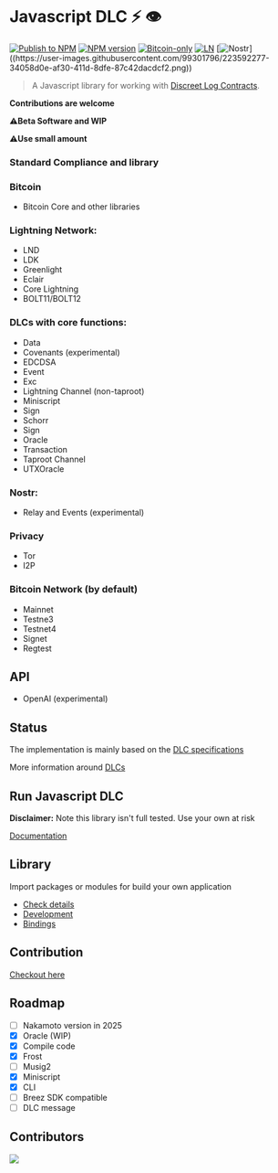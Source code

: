 # Javascript DLC ⚡ 👁️

[![Publish to NPM](https://github.com/AreaLayer/javascript-dlc/actions/workflows/npm-publish.yml/badge.svg)](https://github.com/AreaLayer/javascript-dlc/actions/workflows/npm-publish.yml)
[![NPM version](https://img.shields.io/npm/v/javascript-dlc.svg)](https://npmjs.org/package/javascript-dlc)
[![Bitcoin-only](https://img.shields.io/badge/bitcoin-only-FF9900?logo=bitcoin)](https://twentyone.world)
[![LN](https://img.shields.io/badge/lightning-792EE5?logo=lightning)](https://mempool.space/lightning)
[![Nostr](https://img.shields.io/badge/nostr-only-FF9900?)]((https://user-images.githubusercontent.com/99301796/223592277-34058d0e-af30-411d-8dfe-87c42dacdcf2.png))


>A Javascript library for working with [Discreet Log Contracts](https://adiabat.github.io/dlc.pdf).

**Contributions are welcome**

⚠️**Beta Software and WIP**

⚠️**Use small amount**

### Standard Compliance and library

### Bitcoin 

- Bitcoin Core and other libraries

### Lightning Network:

- LND
- LDK
- Greenlight
- Eclair
- Core Lightning
- BOLT11/BOLT12

### DLCs with core functions:

- Data
- Covenants (experimental)
- EDCDSA
- Event
- Exc
- Lightning Channel (non-taproot)
- Miniscript
- Sign
- Schorr
- Sign
- Oracle
- Transaction
- Taproot Channel
- UTXOracle 

### Nostr:

- Relay and Events (experimental)

### Privacy

- Tor
- I2P

### Bitcoin Network (by default)

- Mainnet
- Testne3
- Testnet4
- Signet
- Regtest

## API

- OpenAI (experimental)

## Status

The implementation is mainly based on the [DLC specifications](https://github.com/discreetlogcontracts/dlcspecs)

More information around [DLCs](https://www.dlc.wiki/)

## Run Javascript DLC

**Disclaimer:** Note this library isn't full tested. Use your own at risk

[Documentation](https://github.com/AreaLayer/javascript-dlc/blob/main/docs/run.md)

## Library

Import packages or modules for build your own application

- [Check details](https://github.com/AreaLayer/javascript-dlc/blob/main/docs/library.md)
- [Development](https://github.com/AreaLayer/javascript-dlc/blob/main/docs/development.md)
- [Bindings](https://github.com/AreaLayer/javascript-dlc/blob/main/docs/bindings.md)

## Contribution

[Checkout here](https://github.com/AreaLayer/javascript-dlc/blob/main/CONTRIBUTING.md)

## Roadmap

- [ ] Nakamoto version in 2025
- [x] Oracle (WIP)
- [x] Compile code
- [x] Frost
- [ ] Musig2
- [x] Miniscript
- [x] CLI
- [ ] Breez SDK compatible
- [ ] DLC message
  
## Contributors

<a align="center" href="https://github.com/AreaLayer/javascript-dlc/graphs/contributors">
  <img src="https://contrib.rocks/image?repo=AreaLayer/javascript-dlc" />
</a>

